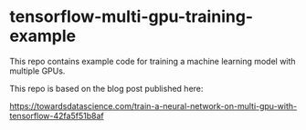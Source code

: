 # tensorflow-multi-gpu-training-example

This repo contains example code for training a machine learning model with multiple GPUs.

This repo is based on the blog post published here:

https://towardsdatascience.com/train-a-neural-network-on-multi-gpu-with-tensorflow-42fa5f51b8af
